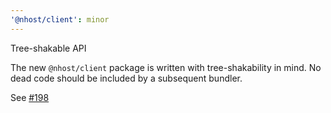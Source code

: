 ```yaml
---
'@nhost/client': minor
---
```


Tree-shakable API

The new `@nhost/client` package is written with tree-shakability in mind. No dead code should be included by a subsequent bundler.

See [#198](https://github.com/nhost/nhost/issues/198)
